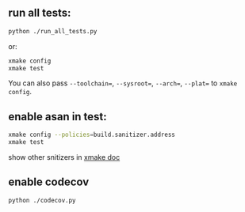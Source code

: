 ## run all tests:
```sh
python ./run_all_tests.py
```

or:
```sh
xmake config
xmake test
```
You can also pass `--toolchain=`, `--sysroot=`, `--arch=`, `--plat=` to `xmake config`.

## enable asan in test:
```sh
xmake config --policies=build.sanitizer.address
xmake test
```

show other snitizers in [xmake doc](https://xmake.io/api/description/builtin-policies.html#build-sanitizer-address)

## enable codecov
```sh
python ./codecov.py
```
